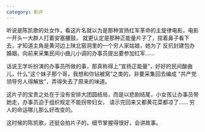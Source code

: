 ```yaml
---
category: 影评
---
```

听说是陈凯歌的处女作，看这片名就以为是那种宣扬红军革命的主旋律电影，电影一开头一大群人打着安塞腰鼓，
就更认定是那种正能量片子了，捏着鼻子看下去，才知道主角是黄河边上陕北窑洞里的一个穷人家姑娘，她为了
反抗封建包办婚姻，向前来采集民间小曲儿小调的办事员提出要参加红军…… 

话说王学圻扮演的办事员所做的事，那真称得上“宣扬正能量”，好好的民间酸曲儿，什么“这个妹子那个哥，我想和你钻被窝”之类的，非要采集回去编成
“共产党领导穷人得解放”，弄得失去了原来的味道。

这片子的宝贵之处在于没有安排大团圆结局，而是以悲剧结尾，小女孩让办事员带她走，办事员迫于组织规定不能拐带妇女，
请示完回来又都黄花菜都凉了…… 穷人的命运哪儿那么好改变的。

这时候的陈凯歌，还挺会拍片子的，细节掌握得很好，会讲故事。

